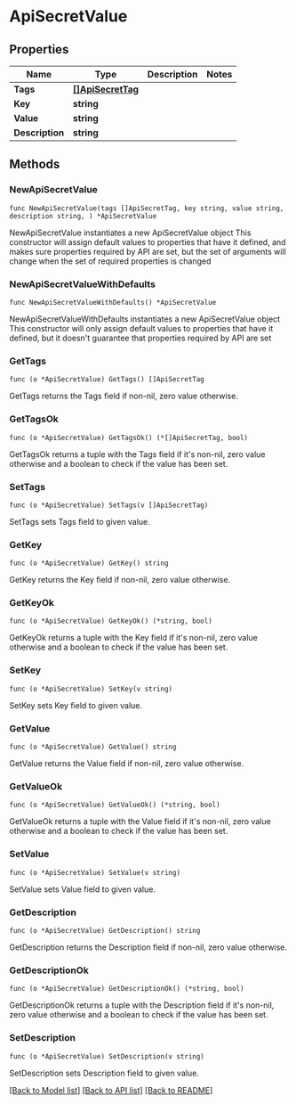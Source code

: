 # ApiSecretValue

## Properties

Name | Type | Description | Notes
------------ | ------------- | ------------- | -------------
**Tags** | [**[]ApiSecretTag**](ApiSecretTag.md) |  | 
**Key** | **string** |  | 
**Value** | **string** |  | 
**Description** | **string** |  | 

## Methods

### NewApiSecretValue

`func NewApiSecretValue(tags []ApiSecretTag, key string, value string, description string, ) *ApiSecretValue`

NewApiSecretValue instantiates a new ApiSecretValue object
This constructor will assign default values to properties that have it defined,
and makes sure properties required by API are set, but the set of arguments
will change when the set of required properties is changed

### NewApiSecretValueWithDefaults

`func NewApiSecretValueWithDefaults() *ApiSecretValue`

NewApiSecretValueWithDefaults instantiates a new ApiSecretValue object
This constructor will only assign default values to properties that have it defined,
but it doesn't guarantee that properties required by API are set

### GetTags

`func (o *ApiSecretValue) GetTags() []ApiSecretTag`

GetTags returns the Tags field if non-nil, zero value otherwise.

### GetTagsOk

`func (o *ApiSecretValue) GetTagsOk() (*[]ApiSecretTag, bool)`

GetTagsOk returns a tuple with the Tags field if it's non-nil, zero value otherwise
and a boolean to check if the value has been set.

### SetTags

`func (o *ApiSecretValue) SetTags(v []ApiSecretTag)`

SetTags sets Tags field to given value.


### GetKey

`func (o *ApiSecretValue) GetKey() string`

GetKey returns the Key field if non-nil, zero value otherwise.

### GetKeyOk

`func (o *ApiSecretValue) GetKeyOk() (*string, bool)`

GetKeyOk returns a tuple with the Key field if it's non-nil, zero value otherwise
and a boolean to check if the value has been set.

### SetKey

`func (o *ApiSecretValue) SetKey(v string)`

SetKey sets Key field to given value.


### GetValue

`func (o *ApiSecretValue) GetValue() string`

GetValue returns the Value field if non-nil, zero value otherwise.

### GetValueOk

`func (o *ApiSecretValue) GetValueOk() (*string, bool)`

GetValueOk returns a tuple with the Value field if it's non-nil, zero value otherwise
and a boolean to check if the value has been set.

### SetValue

`func (o *ApiSecretValue) SetValue(v string)`

SetValue sets Value field to given value.


### GetDescription

`func (o *ApiSecretValue) GetDescription() string`

GetDescription returns the Description field if non-nil, zero value otherwise.

### GetDescriptionOk

`func (o *ApiSecretValue) GetDescriptionOk() (*string, bool)`

GetDescriptionOk returns a tuple with the Description field if it's non-nil, zero value otherwise
and a boolean to check if the value has been set.

### SetDescription

`func (o *ApiSecretValue) SetDescription(v string)`

SetDescription sets Description field to given value.



[[Back to Model list]](../README.md#documentation-for-models) [[Back to API list]](../README.md#documentation-for-api-endpoints) [[Back to README]](../README.md)


